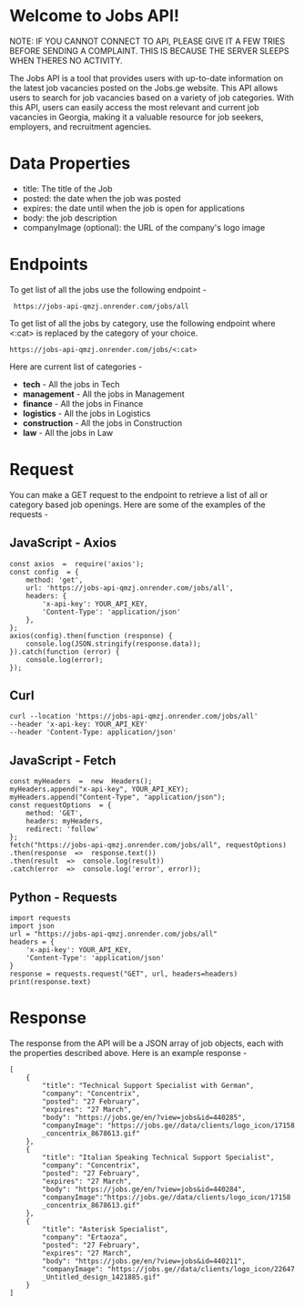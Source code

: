 # Welcome to Jobs API!

NOTE: IF YOU CANNOT CONNECT TO API, PLEASE GIVE IT A FEW TRIES BEFORE SENDING A COMPLAINT. THIS IS BECAUSE THE SERVER SLEEPS WHEN THERES NO ACTIVITY.

The Jobs API is a tool that provides users with up-to-date information on the latest job vacancies posted on the Jobs.ge website. This API allows users to search for job vacancies based on a variety of job categories. With this API, users can easily access the most relevant and current job vacancies in Georgia, making it a valuable resource for job seekers, employers, and recruitment agencies. 

# Data Properties
-   title: The title of the Job
-   posted: the date when the job was posted
-   expires: the date until when the job is open for applications
-   body: the job description
-   companyImage (optional): the URL of the company's logo image

# Endpoints
To get list of all the jobs use the following endpoint - 
```
 https://jobs-api-qmzj.onrender.com/jobs/all
```
To get list of all the jobs by category, use the following endpoint where <:cat> is replaced by the category of your choice.  
```
https://jobs-api-qmzj.onrender.com/jobs/<:cat>
```
Here are current list of categories -

 - **tech** - All the jobs in Tech
 - **management** - All the jobs in Management
 - **finance** - All the jobs in Finance
 - **logistics** - All the jobs in Logistics
 - **construction** - All the jobs in Construction
 - **law** - All the jobs in Law

# Request

You can make a GET request to the endpoint to retrieve a list of all or category based job openings. Here are some of the examples of the requests -

## JavaScript - Axios

    const axios  =  require('axios');
    const config  = {
	    method: 'get',
	    url: 'https://jobs-api-qmzj.onrender.com/jobs/all',
	    headers: {
		    'x-api-key': YOUR_API_KEY,
		    'Content-Type': 'application/json'
		},
	};
	axios(config).then(function (response) {
		console.log(JSON.stringify(response.data));
	}).catch(function (error) {
		console.log(error);
	});

## Curl

    curl --location 'https://jobs-api-qmzj.onrender.com/jobs/all' 
    --header 'x-api-key: YOUR_API_KEY' 
    --header 'Content-Type: application/json'
##  JavaScript - Fetch
	

    const myHeaders  =  new  Headers();
    myHeaders.append("x-api-key", YOUR_API_KEY);
    myHeaders.append("Content-Type", "application/json");
    const requestOptions  = {
	    method: 'GET',
	    headers: myHeaders,
	    redirect: 'follow'
	};
	fetch("https://jobs-api-qmzj.onrender.com/jobs/all", requestOptions)
	.then(response  =>  response.text())
	.then(result  =>  console.log(result))
	.catch(error  =>  console.log('error', error));
## Python - Requests

    import requests
    import json
    url = "https://jobs-api-qmzj.onrender.com/jobs/all"
    headers = {
	    'x-api-key': YOUR_API_KEY,
	    'Content-Type': 'application/json'
	}
	response = requests.request("GET", url, headers=headers)
	print(response.text)

# Response

The response from the API will be a JSON array of job objects, each with the properties described above. Here is an example response - 

    [
	    {
		    "title": "Technical Support Specialist with German",
		    "company": "Concentrix",
		    "posted": "27 February",
		    "expires": "27 March",
		    "body": "https://jobs.ge/en/?view=jobs&id=440285",
		    "companyImage": "https://jobs.ge//data/clients/logo_icon/17158
			_concentrix_8678613.gif"
		},
		{
			"title": "Italian Speaking Technical Support Specialist",
			"company": "Concentrix",
			"posted": "27 February",
			"expires": "27 March",
			"body": "https://jobs.ge/en/?view=jobs&id=440284",
			"companyImage":"https://jobs.ge//data/clients/logo_icon/17158
			_concentrix_8678613.gif"
		},
		{
			"title": "Asterisk Specialist",
			"company": "Ertaoza",
			"posted": "27 February",
			"expires": "27 March",
			"body": "https://jobs.ge/en/?view=jobs&id=440211",
			"companyImage": "https://jobs.ge//data/clients/logo_icon/22647
			_Untitled_design_1421885.gif"			
		}
	]


